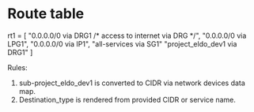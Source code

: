 # Route table

rt1 = [
    "0.0.0.0/0 via DRG1 /* access to internet via DRG */",
    "0.0.0.0/0 via LPG1",
    "0.0.0.0/0 via IP1",
    "all-services via SG1"
    "project_eldo_dev1 via DRG1"
]

Rules:
1. sub-project_eldo_dev1 is converted to CIDR via network devices data map.
2. Destination_type is rendered from provided CIDR or service name.
